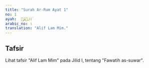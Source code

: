 ```yaml
---
title: "Surah Ar-Rum Ayat 1"
no: 1
ayah:  الۤمّۤ ۚ  
arabic_no: ١
translation: "Alif Lam Mim."
---
```


## Tafsir

Lihat tafsir "Alif Lam Mim" pada Jilid I, tentang "Fawatih as-suwar".